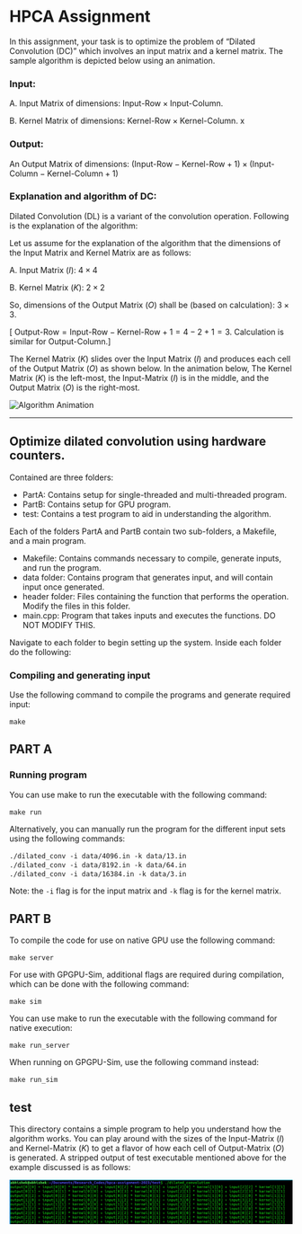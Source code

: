 # HPCA Assignment
In this assignment, your task is to optimize the problem of “Dilated Convolution (DC)” which involves an input matrix and a kernel matrix. The sample algorithm is depicted below using an animation.

### Input:  

A. Input Matrix of dimensions: $\text{Input-Row} \times \text{Input-Column}$.

B. Kernel Matrix of dimensions: $\text{Kernel-Row} \times \text{Kernel-Column}$. 
x
### Output:  

An Output Matrix of dimensions: $(\text{Input-Row}-\text{Kernel-Row}+1)  \times (\text{Input-Column} - \text{Kernel-Column} +1)$ 

### Explanation and algorithm of DC: 

Dilated Convolution (DL) is a variant of the convolution operation. Following is the explanation of the algorithm: 

Let us assume for the explanation of the algorithm that the dimensions of the Input Matrix and Kernel Matrix are as follows: 

A. Input Matrix $(I)$: $4\times4$

B. Kernel Matrix $(K)$: $2\times2$ 

So, dimensions of the Output Matrix $(O)$ shall be (based on calculation): $3\times3$. 

[ $\text{Output-Row} = \text{Input-Row} - \text{Kernel-Row} + 1 = 4 - 2 + 1 = 3$. Calculation is similar for $\text{Output-Column}$.] 

The Kernel Matrix $(K)$ slides over the Input Matrix $(I)$ and produces each cell of the Output Matrix $(O)$ as shown below. In the animation below, The Kernel Matrix $(K)$ is the left-most, the Input-Matrix $(I)$ is in the middle, and the Output Matrix $(O)$ is the right-most.

![Algorithm Animation](./docs/Dilated_convolution.gif)

---

## Optimize dilated convolution using hardware counters.
Contained are three folders:
* PartA: Contains setup for single-threaded and multi-threaded program.
* PartB: Contains setup for GPU program.
* test: Contains a test program to aid in understanding the algorithm.

Each of the folders PartA and PartB contain two sub-folders, a Makefile, and a main program.
* Makefile: Contains commands necessary to compile, generate inputs, and run the program.
* data folder: Contains program that generates input, and will contain input once generated.
* header folder: Files containing the function that performs the operation. Modify the files in this folder.
* main.cpp: Program that takes inputs and executes the functions. DO NOT MODIFY THIS.

Navigate to each folder to begin setting up the system.
Inside each folder do the following:
### Compiling and generating input
Use the following command to compile the programs and generate required input:
```
make
```
## PART A
### Running program
You can use make to run the executable with the following command:
```
make run
```
Alternatively, you can manually run the program for the different input sets using the following commands:
```
./dilated_conv -i data/4096.in -k data/13.in
./dilated_conv -i data/8192.in -k data/64.in
./dilated_conv -i data/16384.in -k data/3.in
```
Note: the `-i` flag is for the input matrix and `-k` flag is for the kernel matrix.
## PART B
To compile the code for use on native GPU use the following command:
```
make server
```
For use with GPGPU-Sim, additional flags are required during compilation, which can be done with the following command:
```
make sim
```

You can use make to run the executable with the following command for native execution:
```
make run_server
```
When running on GPGPU-Sim, use the following command instead:
```
make run_sim
```

## test

This directory contains a simple program to help you understand how the algorithm works. You can play around with the sizes of the Input-Matrix $(I)$ and Kernel-Matrix $(K)$ to get a flavor of how each cell of Output-Matrix $(O)$ is generated. A stripped output of test executable mentioned above for the example discussed is as follows:

![test_example_output](./docs/test_example.png)